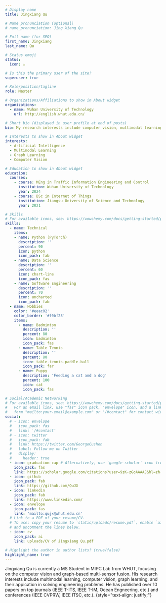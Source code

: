 ```yaml
---
# Display name
title: Jingxiang Qu

# Name pronunciation (optional)
# name_pronunciation: Jing Xiang Qu

# Full name (for SEO)
first_name: Jingxiang
last_name: Qu

# Status emoji
status:
  icon: ☕️

# Is this the primary user of the site?
superuser: true

# Role/position/tagline
role: Master

# Organizations/Affiliations to show in About widget
organizations:
  - name: Wuhan University of Technology
    url: http://english.whut.edu.cn/

# Short bio (displayed in user profile at end of posts)
bio: My research interests include computer vision, multimodal learning, graph learning, and their application to solve practical engineering problems.

# Interests to show in About widget
interests:
  - Artificial Intelligence
  - Multimodal Learning
  - Graph Learning
  - Computer Vision

# Education to show in About widget
education:
  courses:
    - course: MEng in Traffic Information Engineering and Control
      institution: Wuhan University of Technology
      year: 2024
    - course: BSc in Internet of Things
      institution: Jiangsu University of Science and Technology
      year: 2021

# Skills
# For available icons, see: https://wowchemy.com/docs/getting-started/page-builder/#icons
skills:
  - name: Technical
    items:
    - name: Python (PyTorch)
      description: ''
      percent: 90
      icon: python
      icon_pack: fab
    - name: Data Science
      description: ''
      percent: 60
      icon: chart-line
      icon_pack: fas
    - name: Software Engineering
      description: ''
      percent: 70
      icon: uncharted
      icon_pack: fab
  - name: Hobbies
    color: '#eeac02'
    color_border: '#f0bf23'
    items:
      - name: Badminton
        description: ''
        percent: 80
        icon: badminton
        icon_pack: fas
      - name: Table Tennis
        description: ''
        percent: 80
        icon: table-tennis-paddle-ball
        icon_pack: far
      - name: Puppy
        description: 'Feeding a cat and a dog'
        percent: 100
        icon: cat
        icon_pack: fas

# Social/Academic Networking
# For available icons, see: https://wowchemy.com/docs/getting-started/page-builder/#icons
#   For an email link, use "fas" icon pack, "envelope" icon, and a link in the
#   form "mailto:your-email@example.com" or "/#contact" for contact widget.
social:
  # - icon: envelope
  #   icon_pack: fas
  #   link: '/#contact'
  # - icon: twitter
  #   icon_pack: fab
  #   link: https://twitter.com/GeorgeCushen
  #   label: Follow me on Twitter
  #   display:
  #     header: true
  - icon: graduation-cap # Alternatively, use `google-scholar` icon from `ai` icon pack
    icon_pack: fas
    link: https://scholar.google.com/citations?user=9zK-zGoAAAAJ&hl=zh-CN
  - icon: github
    icon_pack: fab
    link: https://github.com/QuJX
  - icon: linkedin
    icon_pack: fab
    link: https://www.linkedin.com/
  - icon: envelope
    icon_pack: fas
    link: 'mailto:qujx@whut.edu.cn'
  # Link to a PDF of your resume/CV.
  # To use: copy your resume to `static/uploads/resume.pdf`, enable `ai` icons in `params.yaml`,
  # and uncomment the lines below.
  - icon: cv
    icon_pack: ai
    link: uploads/CV of Jingxiang Qu.pdf

# Highlight the author in author lists? (true/false)
highlight_name: true
---
```


Jingxiang Qu is currently a MS Student in MIPC Lab from WHUT, focusing on the computer vision and graph-based multi-sensor fusion. His research interests include multimodal learning, computer vision, graph learning, and their appication in solving engineering problems. He has published over 10 papers on top journals (IEEE T-ITS, IEEE T-IM, Ocean Engneering, etc.) and conferences (IEEE CVPRW, IEEE ITSC, etc.). 
{style="text-align: justify;"}
